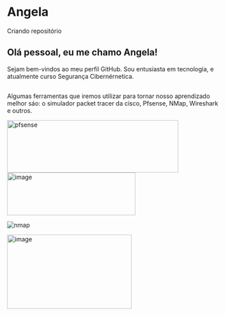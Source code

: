 # Angela
Criando repositório
## Olá pessoal, eu  me chamo Angela!
Sejam bem-vindos ao meu perfil GitHub.
Sou entusiasta em tecnologia, e atualmente curso Segurança Cibernérnetica.

##
Algumas ferramentas que iremos  utilizar para tornar nosso aprendizado melhor sáo: o simulador packet tracer da cisco, Pfsense, NMap, Wireshark e outros.

<img width="400" height="122" alt="pfsense" src="https://github.com/user-attachments/assets/70496762-fe77-49a0-8a96-1cfc2d2bcfc6" />


 <img width="300" height="100" alt="image" src="https://github.com/user-attachments/assets/67c25c88-b44f-45c6-8aa9-4e1d4275a299" />

![nmap](https://github.com/user-attachments/assets/cd7d814b-01a8-4572-bcef-30ffeb951f72)


<img width="291" height="173" alt="image" src="https://github.com/user-attachments/assets/e306fb5a-0696-4035-ad22-36f4a6840c42" />



